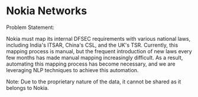 # Nokia Networks
Problem Statement:

Nokia must map its internal DFSEC requirements with various national laws, including India's ITSAR, China's CSL, and the UK's TSR. Currently, this mapping process is manual, but the frequent introduction of new laws every few months has made manual mapping increasingly difficult. As a result, automating this mapping process has become necessary, and we are leveraging NLP techniques to achieve this automation.

Note: Due to the proprietary nature of the data, it cannot be shared as it belongs to Nokia.
